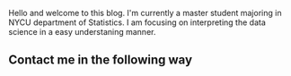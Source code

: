 Hello and welcome to this blog. I'm currently a master student majoring in NYCU department of Statistics.
I am focusing on interpreting the data science in a easy understaning manner.

## Contact me in the following way

